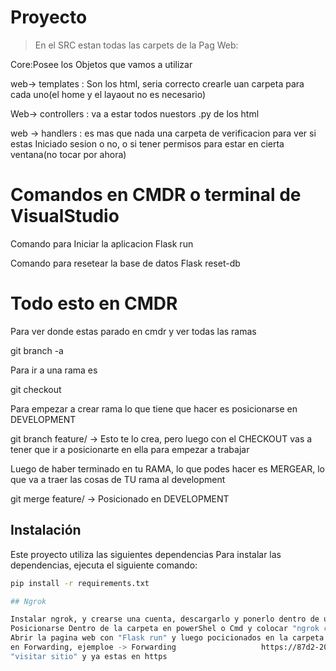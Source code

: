 # Proyecto
> En el SRC estan todas las carpets de la Pag Web:

Core:Posee los Objetos que vamos a utilizar

web-> templates : Son los html, seria correcto crearle uan carpeta para cada uno(el home y el layaout no es necesario)

Web-> controllers : va a estar todos nuestors .py de los html

web -> handlers : es mas que nada una carpeta de verificacion para ver si estas Iniciado sesion o no, o si tener permisos para estar en cierta ventana(no tocar por ahora)

#   Comandos en CMDR o terminal de VisualStudio

Comando para Iniciar la aplicacion
Flask run

Comando para resetear la base de datos
Flask reset-db

# Todo esto en CMDR

Para ver donde estas parado en cmdr y ver todas las ramas

git branch -a 

Para ir a una rama es 

git checkout <nombre>

Para empezar a crear rama lo que tiene que hacer es posicionarse en DEVELOPMENT

git branch feature/<nombreDeLaRama>   -> Esto te lo crea, pero luego con el CHECKOUT vas a tener que ir a posicionarte en ella para empezar a trabajar

Luego de haber terminado en tu RAMA, lo que podes hacer es MERGEAR, lo que va a traer las cosas de TU rama al development

git merge feature/<nombreDeLaRama>   -> Posicionado en DEVELOPMENT

## Instalación
Este proyecto utiliza las siguientes dependencias
Para instalar las dependencias, ejecuta el siguiente comando:

```bash
pip install -r requirements.txt

## Ngrok

Instalar ngrok, y crearse una cuenta, descargarlo y ponerlo dentro de una carpeta
Posicionarse Dentro de la carpeta en powerShel o Cmd y colocar "ngrok config add-authtoken "Tu token"  (que lo sacas de "token de autorizacion(pagina de ngrok)
Abrir la pagina web con "Flask run" y luego pocicionados en la carpeta de Ngrok y colocas "ngrok http 5000" en la terminal cmd, para luego presionar el link que te da
en Forwarding, ejemploe -> Forwarding                   https://87d2-200-114-209-238.ngrok-free.app -> http://localhost:5000 , te mostrar una ventana de aviso, le das a 
"visitar sitio" y ya estas en https